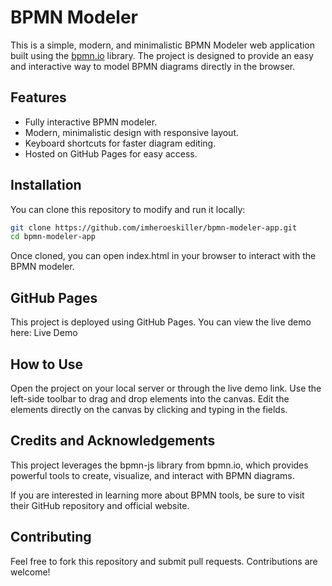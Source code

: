 # BPMN Modeler

This is a simple, modern, and minimalistic BPMN Modeler web application built using the [bpmn.io](https://bpmn.io) library. The project is designed to provide an easy and interactive way to model BPMN diagrams directly in the browser.

## Features
- Fully interactive BPMN modeler.
- Modern, minimalistic design with responsive layout.
- Keyboard shortcuts for faster diagram editing.
- Hosted on GitHub Pages for easy access.

## Installation
You can clone this repository to modify and run it locally:

```bash
git clone https://github.com/imheroeskiller/bpmn-modeler-app.git
cd bpmn-modeler-app
```

Once cloned, you can open index.html in your browser to interact with the BPMN modeler.

## GitHub Pages
This project is deployed using GitHub Pages. You can view the live demo here: Live Demo

## How to Use
Open the project on your local server or through the live demo link.
Use the left-side toolbar to drag and drop elements into the canvas.
Edit the elements directly on the canvas by clicking and typing in the fields.

## Credits and Acknowledgements
This project leverages the bpmn-js library from bpmn.io, which provides powerful tools to create, visualize, and interact with BPMN diagrams.

If you are interested in learning more about BPMN tools, be sure to visit their GitHub repository and official website.

## Contributing
Feel free to fork this repository and submit pull requests. Contributions are welcome!
